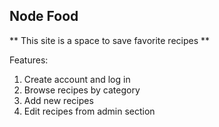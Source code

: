 ## Node Food
** This site is a space to save favorite recipes **

Features:
1. Create account and log in
2. Browse recipes by category
3. Add new recipes
4. Edit recipes from admin section
